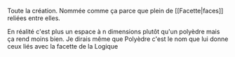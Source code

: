 Toute la création.
Nommée comme ça parce que plein de [[Facette|faces]] reliées entre elles.

En réalité c'est plus un espace à n dimensions plutôt qu'un polyèdre mais ça rend moins bien.
Je dirais même que Polyèdre c'est le nom que lui donne ceux liés avec la facette de la Logique